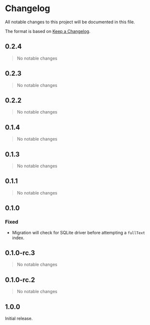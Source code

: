 # Changelog

All notable changes to this project will be documented in this file.

The format is based on [Keep a Changelog](https://keepachangelog.com/en/1.0.0/).

## 0.2.4

> No notable changes

## 0.2.3

> No notable changes

## 0.2.2

> No notable changes

## 0.1.4

> No notable changes

## 0.1.3

> No notable changes

## 0.1.1

> No notable changes

## 0.1.0

### Fixed

- Migration will check for SQLite driver before attempting a `fullText` index.

## 0.1.0-rc.3

> No notable changes

## 0.1.0-rc.2

> No notable changes

## 1.0.0

Initial release.
